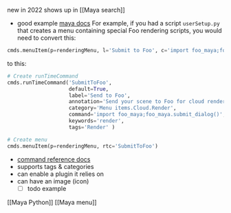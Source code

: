new in 2022
shows up in [[Maya search]]

- good example [maya docs](https://help.autodesk.com/view/MAYAUL/2022/ENU/?guid=GUID-36CB5BF4-BB31-41E8-81AF-CD03BDD2E4A6)
For example, if you had a script `userSetup.py` that creates a menu containing special Foo rendering scripts, you would need to convert this:

```python
cmds.menuItem(p=renderingMenu, l='Submit to Foo', c='import foo_maya;foo_maya.submit_dialog()')
```
to this:
```python
# Create runTimeCommand
cmds.runTimeCommand('SubmitToFoo', 
					default=True, 
					label='Send to Foo', 
					annotation='Send your scene to Foo for cloud rendering.', 
					category='Menu items.Cloud.Render', 
					command='import foo_maya;foo_maya.submit_dialog()', 
					keywords='render', 
					tags='Render' )

# Create menu
cmds.menuItem(p=renderingMenu, rtc='SubmitToFoo')
```

- [command reference docs](https://help.autodesk.com/cloudhelp/2022/ENU/Maya-Tech-Docs/CommandsPython/runTimeCommand.html)
- supports tags & categories
- can enable a plugin it relies on
- can have an image (icon)
	- [ ] todo example

[[Maya Python]]
[[Maya menu]]
